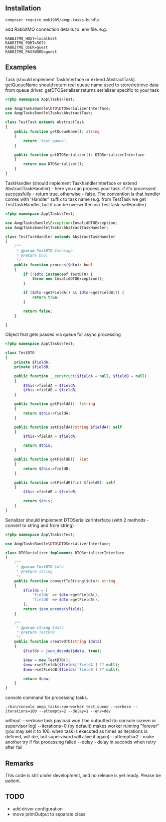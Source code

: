 ## Installation

```console
composer require mnk1985/amqp-tasks-bundle
```

add RabbitMQ connection details to .env file. e.g.

```
RABBITMQ_HOST=localhost
RABBITMQ_PORT=5672
RABBITMQ_USER=guest
RABBITMQ_PASSWORD=guest
```

## Examples

Task (should implement TaskInterface or extend AbstractTask). getQueueName should return real queue name used to store/retrieve data from queue driver. getDTOSerializer returns serializer specific to your task
```php
<?php namespace App\Tasks\Test;

use AmqpTasksBundle\DTO\DTOSerializerInterface;
use AmqpTasksBundle\Tasks\AbstractTask;

class TestTask extends AbstractTask
{
    public function getQueueName(): string
    {
        return 'test_queue';
    }

    public function getDTOSerializer(): DTOSerializerInterface
    {
        return new DTOSerializer();
    }
}
```

TaskHandler (should implement TaskhandlerInterface or extend AbstractTaskHandler) - here you can process your task. if it's processed successfully - return true, otherwise - false. The convention is that handler comes with 'Handler' suffix to task name (e.g. from TestTask we get TestTaskHandler, but it can be overwritten via TestTask::setHandler)

```php
<?php namespace App\Tasks\Test;

use AmqpTasksBundle\Exception\InvalidDTOException;
use AmqpTasksBundle\Tasks\AbstractTaskHandler;

class TestTaskHandler extends AbstractTaskHandler
{
    /**
     * @param TestDTO $message
     * @return bool
     */
    public function process($dto): bool
    {
        if (!$dto instanceof TestDTO) {
            throw new InvalidDTOException();
        }

        if ($dto->getFieldA() && $dto->getFieldB()) {
            return true;
        }

        return false;
    }

}
```

Object that gets passed via queue for async processing 
```php
<?php namespace App\Tasks\Test;

class TestDTO
{
    private $fieldA;
    private $fieldB;

    public function __construct($fieldA = null, $fieldB = null)
    {
        $this->fieldA = $fieldA;
        $this->fieldB = $fieldB;
    }

    public function getFieldA(): ?string
    {
        return $this->fieldA;
    }

    public function setFieldA(?string $fieldA): self
    {
        $this->fieldA = $fieldA;

        return $this;
    }

    public function getFieldB(): ?int
    {
        return $this->fieldB;
    }

    public function setFieldB(?int $fieldB): self
    {
        $this->fieldB = $fieldB;

        return $this;
    }
}
```
Serializer should implement DTOSerializerInterface (with 2 methods - convert to string and from string) 
```php
<?php namespace App\Tasks\Test;

use AmqpTasksBundle\DTO\DTOSerializerInterface;

class DTOSerializer implements DTOSerializerInterface
{
    /**
     * @param TestDTO $dto
     * @return string
     */
    public function convertToString($dto): string
    {
        $fields = [
            'fieldA' => $dto->getFieldA(),
            'fieldB' => $dto->getFieldB(),
        ];
        return json_encode($fields);
    }

    /**
     * @param string $data
     * @return TestDTO
     */
    public function createDTO(string $data)
    {
        $fields = json_decode($data, true);

        $new = new TestDTO();
        $new->setFieldA($fields['fieldA'] ?? null);
        $new->setFieldB($fields['fieldB'] ?? null);

        return $new;
    }
}
```

console command for processing tasks. 

```console
./bin/console amqp_tasks:run-worker test_queue --verbose --iterations=100 --attempts=2 --delay=1 --env=dev
```
without --verbose task payload won't be outputted (to console screen or supervisor log)
--iterations=0 (by default) makes worker running "forever" (you may set it to 100. when task is executed as times as iterations is defined, will die, but supervisord will alive it again)
--attempts=2 - make another try if fist processing failed
--delay - delay in seconds when retry after fail

## Remarks
This code is still under development, and no release is yet ready. Please be patient.

## TODO
- add driver configuration
- move printOutput to separate class
